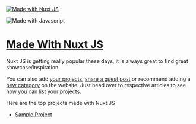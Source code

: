 [![Made with Nuxt JS](https://madewithjavascript.club/_nuxt/uploads/c0c3590-640.png)][made-with-nuxt-js]

![Made with Javascript](https://madewithjavascript.club/Made-With-Javascript-Logo.png)

# [Made With Nuxt JS][made-with-nuxt-js]

Nuxt JS is getting really popular these days, it is always great to find great showcase/inspiration

You can also add [your projects][request-project], [share a guest post][request-post] or recommend adding a [new category][request-category] on the website. Just head over to respective articles to see how you can list your projects.

Here are the top projects made with Nuxt JS

- [Sample Project][sample-project]

[made-with-nuxt-js]: https://madewithjavascript.club/categories/nuxt-js "Made with Nuxt JS"
[made-with-javascript]: https://madewithjavascript.club/ "Made with Javscript Club"
[sample-project]: /your-project-made-with-nuxt-js-showcase.md "Project Name | Made with Nuxt JS"
[request-project]: https://madewithjavascript.club/categories/request/project "Submit your project | Made with Javascript"
[request-post]: https://madewithjavascript.club/categories/request/post "Guest Post | Made with Javascript"
[request-category]: https://madewithjavascript.club/categories/request/categories "Suggest new JS framework | Made with Javascript"
